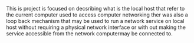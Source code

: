 This is project is focused on decsribing what is the local host that refer to the current computer used to access computer networking
ther was also a loop back mechanism that may be used to run a network service on local host without requiring a physical network interface or with out making the service accessible from the network computermay be connected to.
